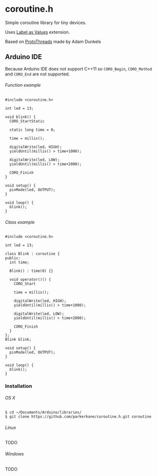 coroutine.h
===========

Simple coroutine library for tiny devices.

Uses [Label as Values](http://gcc.gnu.org/onlinedocs/gcc/Labels-as-Values.html) extension.

Based on [ProtoThreads](http://dunkels.com/adam/pt/) made by Adam Dunkels

Arduino IDE
-----------

Because Arduino IDE does not support C++11 so `CORO_Begin`, `CORO_Method` and `CORO_End` are not supported.

###### Function example

```
#include <coroutine.h>

int led = 13;

void blink() {
  CORO_StartStatic

  static long time = 0;

  time = millis();

  digitalWrite(led, HIGH);
  yieldUntil(millis() > time+1000);
  
  digitalWrite(led, LOW);
  yieldUntil(millis() > time+2000);
  
  CORO_Finish
}

void setup() {                
  pinMode(led, OUTPUT);     
}

void loop() {  
  blink();
}
```

###### Class example

```
#include <coroutine.h>

int led = 13;

class Blink : coroutine {
public:
  int time;

  Blink() : time(0) {}

  void operator()() {
    CORO_Start

    time = millis();

    digitalWrite(led, HIGH);
    yieldUntil(millis() > time+1000);
  
    digitalWrite(led, LOW);
    yieldUntil(millis() > time+2000);
  
    CORO_Finish
  }
};
Blink blink;

void setup() {                
  pinMode(led, OUTPUT);     
}

void loop() {  
  blink();
}
```

### Installation

###### OS X

```
$ cd ~/Documents/Arduino/libraries/
$ git clone https://github.com/parkerkane/coroutine.h.git coroutine
```

###### Linux
TODO

###### Windows
TODO
